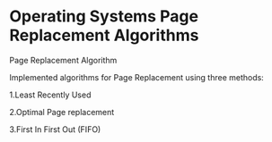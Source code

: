 # Operating Systems Page Replacement Algorithms
Page Replacement Algorithm

Implemented algorithms for Page Replacement using three methods:

1.Least Recently Used 

2.Optimal Page replacement

3.First In First Out (FIFO)
